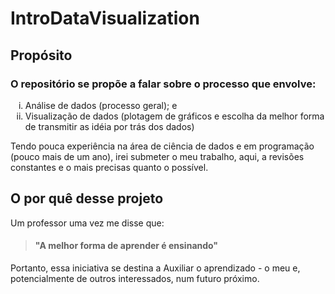 <h1> IntroDataVisualization</h1>

## Propósito

### O repositório se propõe a falar sobre o processo que envolve:
<ol type="i">
  <li>Análise de dados (processo geral); e</li>
  <li>Visualização de dados (plotagem de gráficos e escolha da melhor forma de transmitir as idéia por trás dos dados)</li>
</ol>

<p> Tendo pouca experiência na área de ciência de dados e em programação (pouco mais de um ano), irei submeter o meu trabalho, aqui, a revisões constantes e o mais precisas
quanto o possível.</p>

## O por quê desse projeto
<p>Um professor uma vez me disse que:</p>
<blockquote>
  <h4>"A melhor forma de aprender é ensinando"</h4>
</blockquote>
<p>Portanto, essa iniciativa se destina a Auxiliar o aprendizado - o meu e, potencialmente de outros interessados, num futuro próximo.</p>
